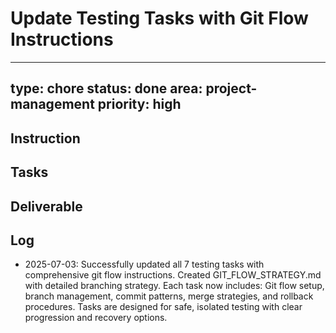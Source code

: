 # Update Testing Tasks with Git Flow Instructions

---
type: chore
status: done
area: project-management
priority: high
---


## Instruction

## Tasks

## Deliverable

## Log
- 2025-07-03: Successfully updated all 7 testing tasks with comprehensive git flow instructions. Created GIT_FLOW_STRATEGY.md with detailed branching strategy. Each task now includes: Git flow setup, branch management, commit patterns, merge strategies, and rollback procedures. Tasks are designed for safe, isolated testing with clear progression and recovery options.
